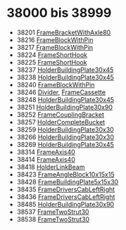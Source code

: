 # 38000 bis 38999
- 38201 [FrameBracketWithAxle80](Elements/FrameBracketWithAxle80.md)
- 38216 [FrameBlockWithPin](Elements/FrameBlockWithPin.md)
- 38217 [FrameBlockWithPin](Elements/FrameBlockWithPin.md)
- 38224 [FrameShortHook](Elements/FrameShortHook.md)
- 38225 [FrameShortHook](Elements/FrameShortHook.md)
- 38237 [HolderBuildingPlate30x45](Elements/HolderBuildingPlate30x45.md)
- 38238 [HolderBuildingPlate30x45](Elements/HolderBuildingPlate30x45.md)
- 38240 [FrameBlockWithPin](Elements/FrameBlockWithPin.md)
- 38246 [Divider](ModelBase/Divider.md), [FrameCassette](Elements/FrameCassette.md)
- 38248 [HolderBuildingPlate30x45](Elements/HolderBuildingPlate30x45.md)
- 38251 [HolderBuildingPlate30x90](Elements/HolderBuildingPlate30x90.md)
- 38252 [FrameCouplingBracket](Elements/FrameCouplingBracket.md)
- 38257 [HolderCompleteBucket](Elements/HolderCompleteBucket.md)
- 38259 [HolderBuildingPlate30x30](Elements/HolderBuildingPlate30x30.md)
- 38266 [HolderBuildingPlate30x30](Elements/HolderBuildingPlate30x30.md)
- 38269 [HolderBuildingPlate30x45](Elements/HolderBuildingPlate30x45.md)
- 38314 [FrameAxis40](Elements/FrameAxis40.md)
- 38414 [FrameAxis40](Elements/FrameAxis40.md)
- 38418 [HolderLinkBeam](Elements/HolderLinkBeam.md)
- 38423 [FrameAngleBlock10x15x15](Elements/FrameAngleBlock10x15x15.md)
- 38428 [FrameBuildingPlate5x15x30](Elements/FrameBuildingPlate5x15x30.md)
- 38435 [FrameDriversCabLeftRight](Elements/FrameDriversCabLeftRight.md)
- 38436 [FrameDriversCabLeftRight](Elements/FrameDriversCabLeftRight.md)
- 38485 [HolderBuildingPlate30x90](Elements/HolderBuildingPlate30x90.md)
- 38537 [FrameTwoStrut30](Elements/FrameTwoStrut30.md)
- 38538 [FrameTwoStrut30](Elements/FrameTwoStrut30.md)